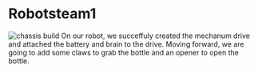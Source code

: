 # Robotsteam1

![chassis build](https://github.com/Rsuresh2/Robotsteam1/blob/main/images/PXL_20230913_194543386.MP.jpg?raw=true)
On our robot, we succeffuly created the mechanum drive and attached the battery and brain to the drive. Moving forward, we are going to add some claws to grab the bottle and an opener to open the bottle.
